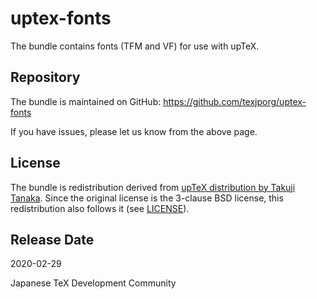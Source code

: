 # uptex-fonts

The bundle contains fonts (TFM and VF) for use with upTeX.

## Repository

The bundle is maintained on GitHub:
https://github.com/texjporg/uptex-fonts

If you have issues, please let us know from the above page.

## License

The bundle is redistribution derived from [upTeX distribution
by Takuji Tanaka](http://www.t-lab.opal.ne.jp/tex/uptex_en.html).
Since the original license is the 3-clause BSD license,
this redistribution also follows it (see [LICENSE](./LICENSE)).

## Release Date

2020-02-29

Japanese TeX Development Community
